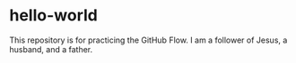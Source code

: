 # hello-world
This repository is for practicing the GitHub Flow.
I am a follower of Jesus, a husband, and a father.
